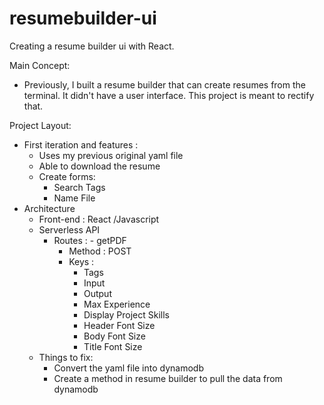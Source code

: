 # resumebuilder-ui
Creating a resume builder ui with React. 

Main Concept:  
- Previously, I built a resume builder that can create resumes from the terminal. It didn't have a user interface. This project is meant to rectify that. 

Project Layout: 
  - First iteration and features : 
    - Uses my previous original yaml file
    - Able to download the resume
    - Create forms: 
       - Search Tags
       - Name File
  - Architecture 
    - Front-end : React /Javascript
    - Serverless API
         - Routes : 
          - getPDF 
            - Method : POST
            - Keys :
              - Tags
              - Input
              - Output
              - Max Experience
              - Display Project Skills
              - Header Font Size
              - Body Font Size
              - Title Font Size
    - Things to fix: 
      - Convert the yaml file into dynamodb
      - Create a method in resume builder to pull the data from dynamodb